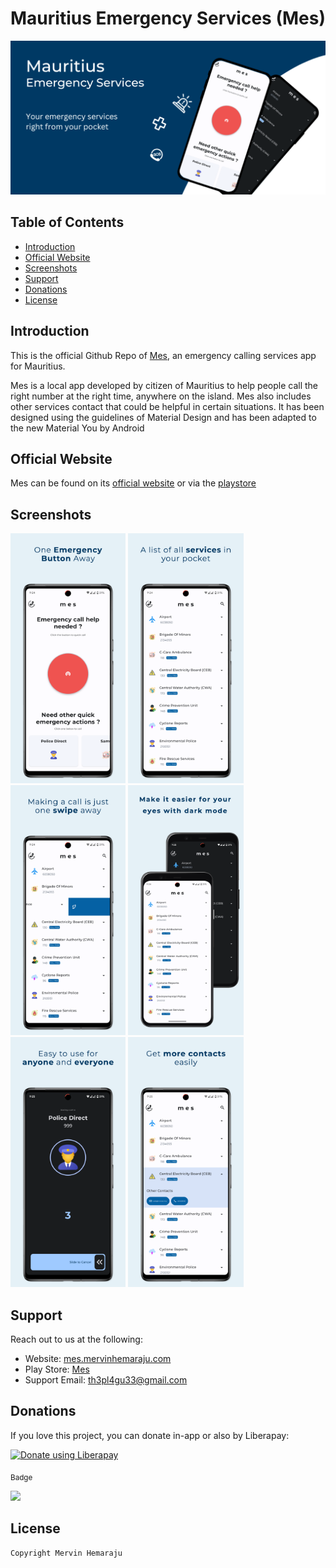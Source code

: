 # Mauritius Emergency Services (Mes)
<img src="screenshots/banner.png" alt="banner"/>

## Table of Contents
- [Introduction](#intro)
- [Official Website](#official_website)
- [Screenshots](#screenshots)
- [Support](#support)
- [Donations](#donations)
- [License](#license)

<a href="intro"></a>
## Introduction
This is the official Github Repo of [Mes](https://play.google.com/store/apps/details?id=com.th3pl4gu3.mauritius_emergency_services), an emergency calling services app for Mauritius.

Mes is a local app developed by citizen of Mauritius to help people call the right number at the right time, anywhere on the island. 
Mes also includes other services contact that could be helpful in certain situations.
It has been designed using the guidelines of Material Design and has been adapted to the new Material You by Android

<a href="official_website"></a>
## Official Website
Mes can be found on its [official website](https://mes.mervinhemaraju.com/web) or via the [playstore](https://play.google.com/store/apps/details?id=com.th3pl4gu3.mauritius_emergency_services)

<a href="screenshots"></a>
## Screenshots
<img src="screenshots/image-1.png" height="400" alt="Emergency Button"/> 
<img src="screenshots/image-2.png" height="400" alt="Services List"/> 
<img src="screenshots/image-3.png" height="400" alt="Swipe to Call"/> 
<img src="screenshots/image-4.png" height="400" alt="Dark Mode"/> 
<img src="screenshots/image-5.png" height="400" alt="Easy to Use"/> 
<img src="screenshots/image-6.png" height="400" alt="More Contacts"/> 

<a href="support"></a>
## Support
Reach out to us at the following:

* Website: [mes.mervinhemaraju.com](https://mes.mervinhemaraju.com/web)
* Play Store: [Mes](https://play.google.com/store/apps/details?id=com.th3pl4gu3.mauritius_emergency_services)
* Support Email: th3pl4gu33@gmail.com

<a href="donation"></a>
## Donations
If you love this project, you can donate in-app or also by Liberapay:

<noscript><a href="https://liberapay.com/th3pl4gu3/donate"><img alt="Donate using Liberapay" src="https://liberapay.com/assets/widgets/donate.svg"></a></noscript>

<sub>Badge</sub>

<img src="https://img.shields.io/liberapay/receives/th3pl4gu3.svg?logo=liberapay">

<a href="license"></a>
## License

```
Copyright Mervin Hemaraju
```

